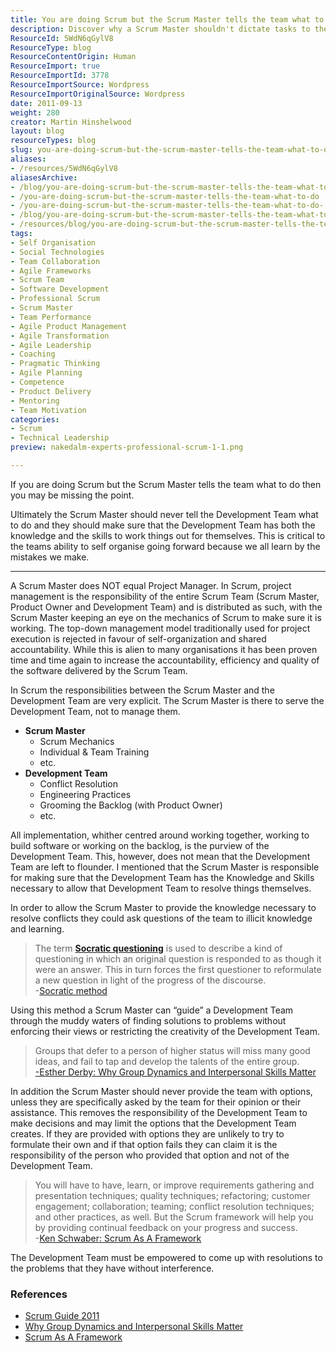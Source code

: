 ```yaml
---
title: You are doing Scrum but the Scrum Master tells the team what to do!
description: Discover why a Scrum Master shouldn't dictate tasks to the team. Empower self-organization and enhance accountability for better project outcomes.
ResourceId: 5WdN6qGylV8
ResourceType: blog
ResourceContentOrigin: Human
ResourceImport: true
ResourceImportId: 3778
ResourceImportSource: Wordpress
ResourceImportOriginalSource: Wordpress
date: 2011-09-13
weight: 280
creator: Martin Hinshelwood
layout: blog
resourceTypes: blog
slug: you-are-doing-scrum-but-the-scrum-master-tells-the-team-what-to-do
aliases:
- /resources/5WdN6qGylV8
aliasesArchive:
- /blog/you-are-doing-scrum-but-the-scrum-master-tells-the-team-what-to-do
- /you-are-doing-scrum-but-the-scrum-master-tells-the-team-what-to-do
- /you-are-doing-scrum-but-the-scrum-master-tells-the-team-what-to-do-
- /blog/you-are-doing-scrum-but-the-scrum-master-tells-the-team-what-to-do-
- /resources/blog/you-are-doing-scrum-but-the-scrum-master-tells-the-team-what-to-do
tags:
- Self Organisation
- Social Technologies
- Team Collaboration
- Agile Frameworks
- Scrum Team
- Software Development
- Professional Scrum
- Scrum Master
- Team Performance
- Agile Product Management
- Agile Transformation
- Agile Leadership
- Coaching
- Pragmatic Thinking
- Agile Planning
- Competence
- Product Delivery
- Mentoring
- Team Motivation
categories:
- Scrum
- Technical Leadership
preview: nakedalm-experts-professional-scrum-1-1.png

---
```

If you are doing Scrum but the Scrum Master tells the team what to do then you may be missing the point.

Ultimately the Scrum Master should never tell the Development Team what to do and they should make sure that the Development Team has both the knowledge and the skills to work things out for themselves. This is critical to the teams ability to self organise going forward because we all learn by the mistakes we make.

---

A Scrum Master does NOT equal Project Manager. In Scrum, project management is the responsibility of the entire Scrum Team (Scrum Master, Product Owner and Development Team) and is distributed as such, with the Scrum Master keeping an eye on the mechanics of Scrum to make sure it is working. The top-down management model traditionally used for project execution is rejected in favour of self-organization and shared accountability. While this is alien to many organisations it has been proven time and time again to increase the accountability, efficiency and quality of the software delivered by the Scrum Team.

In Scrum the responsibilities between the Scrum Master and the Development Team are very explicit. The Scrum Master is there to serve the Development Team, not to manage them.

- **Scrum Master**
  - Scrum Mechanics
  - Individual & Team Training
  - etc.
- **Development Team**
  - Conflict Resolution
  - Engineering Practices
  - Grooming the Backlog (with Product Owner)
  - etc.

All implementation, whither centred around working together, working to build software or working on the backlog, is the purview of the Development Team. This, however, does not mean that the Development Team are left to flounder. I mentioned that the Scrum Master is responsible for making sure that the Development Team has the Knowledge and Skills necessary to allow that Development Team to resolve things themselves.

In order to allow the Scrum Master to provide the knowledge necessary to resolve conflicts they could ask questions of the team to illicit knowledge and learning.

> The term **[Socratic questioning](http://en.wikipedia.org/wiki/Socratic_questioning)** is used to describe a kind of questioning in which an original question is responded to as though it were an answer. This in turn forces the first questioner to reformulate a new question in light of the progress of the discourse.  
> \-[Socratic method](http://en.wikipedia.org/wiki/Socratic_method)

Using this method a Scrum Master can “guide” a Development Team through the muddy waters of finding solutions to problems without enforcing their views or restricting the creativity of the Development Team.

> Groups that defer to a person of higher status will miss many good ideas, and fail to tap and develop the talents of the entire group.  
> [\-Esther Derby: Why Group Dynamics and Interpersonal Skills Matter](http://www.estherderby.com/weblog/2009/07/why-group-dynamics-and-interpersonal.html)

In addition the Scrum Master should never provide the team with options, unless they are specifically asked by the team for their opinion or their assistance. This removes the responsibility of the Development Team to make decisions and may limit the options that the Development Team creates. If they are provided with options they are unlikely to try to formulate their own and if that option fails they can claim it is the responsibility of the person who provided that option and not of the Development Team.

> You will have to have, learn, or improve requirements gathering and presentation techniques; quality techniques; refactoring; customer engagement; collaboration; teaming; conflict resolution techniques; and other practices, as well. But the Scrum framework will help you by providing continual feedback on your progress and success.  
> \-[Ken Schwaber: Scrum As A Framework](http://kenschwaber.wordpress.com/2010/09/08/scrum-as-a-framework/)

The Development Team must be empowered to come up with resolutions to the problems that they have without interference.

### References

- [Scrum Guide 2011](http://www.scrum.org/scrumguides)
- [Why Group Dynamics and Interpersonal Skills Matter](http://www.estherderby.com/weblog/2009/07/why-group-dynamics-and-interpersonal.html)
- [Scrum As A Framework](http://kenschwaber.wordpress.com/2010/09/08/scrum-as-a-framework/)
